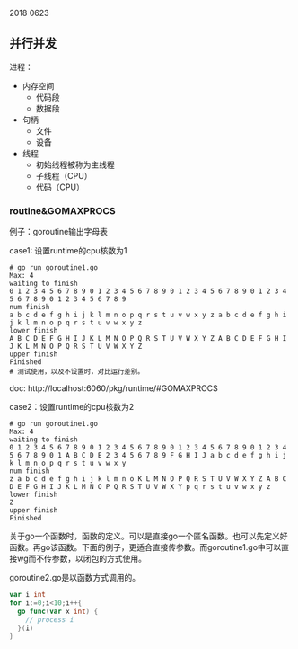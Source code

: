
2018 0623

## 并行并发

进程：

*   内存空间
    *   代码段
    *   数据段
*   句柄
    *   文件
    *   设备
*   线程
    *   初始线程被称为主线程
    *   子线程（CPU）
    *   代码（CPU）



### routine&GOMAXPROCS

例子：goroutine输出字母表

case1: 设置runtime的cpu核数为1

```shell
# go run goroutine1.go
Max: 4
waiting to finish
0 1 2 3 4 5 6 7 8 9 0 1 2 3 4 5 6 7 8 9 0 1 2 3 4 5 6 7 8 9 0 1 2 3 4 5 6 7 8 9 0 1 2 3 4 5 6 7 8 9
num finish
a b c d e f g h i j k l m n o p q r s t u v w x y z a b c d e f g h i j k l m n o p q r s t u v w x y z
lower finish
A B C D E F G H I J K L M N O P Q R S T U V W X Y Z A B C D E F G H I J K L M N O P Q R S T U V W X Y Z
upper finish
Finished
# 测试使用，以及不设置时，对比运行差别。
```

doc: http://localhost:6060/pkg/runtime/#GOMAXPROCS

case2：设置runtime的cpu核数为2

```shell
# go run goroutine1.go
Max: 4
waiting to finish
0 1 2 3 4 5 6 7 8 9 0 1 2 3 4 5 6 7 8 9 0 1 2 3 4 5 6 7 8 9 0 1 2 3 4 5 6 7 8 9 0 1 A B C D E 2 3 4 5 6 7 8 9 F G H I J a b c d e f g h i j k l m n o p q r s t u v w x y
num finish
z a b c d e f g h i j k l m n o K L M N O P Q R S T U V W X Y Z A B C D E F G H I J K L M N O P Q R S T U V W X Y p q r s t u v w x y z
lower finish
Z
upper finish
Finished
```



关于go一个函数时，函数的定义。可以是直接go一个匿名函数。也可以先定义好函数。再go该函数。下面的例子，更适合直接传参数。而goroutine1.go中可以直接wg而不传参数，以闭包的方式使用。

goroutine2.go是以函数方式调用的。

```go
var i int
for i:=0;i<10;i++{
  go func(var x int) {
    // process i
  }(i)
}
```





